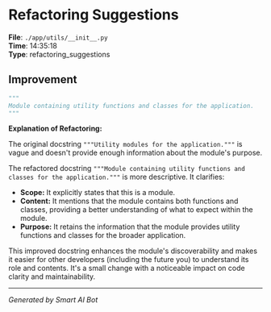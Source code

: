 # Refactoring Suggestions

**File**: `./app/utils/__init__.py`  
**Time**: 14:35:18  
**Type**: refactoring_suggestions

## Improvement

```python
"""
Module containing utility functions and classes for the application.
"""
```

**Explanation of Refactoring:**

The original docstring `"""Utility modules for the application."""`  is vague and doesn't provide enough information about the module's purpose.

The refactored docstring `"""Module containing utility functions and classes for the application."""` is more descriptive.  It clarifies:

*   **Scope:** It explicitly states that this is a module.
*   **Content:** It mentions that the module contains both functions and classes, providing a better understanding of what to expect within the module.
*   **Purpose:** It retains the information that the module provides utility functions and classes for the broader application.

This improved docstring enhances the module's discoverability and makes it easier for other developers (including the future you) to understand its role and contents. It's a small change with a noticeable impact on code clarity and maintainability.

---
*Generated by Smart AI Bot*
